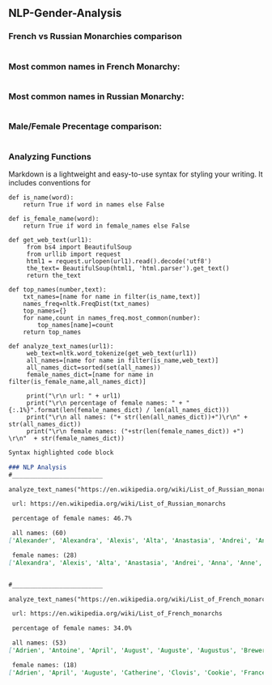 ## NLP-Gender-Analysis
### French vs Russian Monarchies comparison

<div><img src="https://raw.githubusercontent.com/efipaka/NLP-Gender-Analysis-/main/nobility_rus.jpeg" class="img-responsive" alt=""> </div>

### Most common names in French Monarchy:

<div><img src="https://raw.githubusercontent.com/efipaka/NLP-Gender-Analysis-/gh-pages/french_monarchy.png" class="img-responsive" alt=""> </div>

### Most common names in Russian Monarchy:

<div><img src="https://raw.githubusercontent.com/efipaka/NLP-Gender-Analysis-/gh-pages/russian_monarchy.png" class="img-responsive" alt=""> </div>

### Male/Female Precentage comparison:

<div><img src="https://raw.githubusercontent.com/efipaka/NLP-Gender-Analysis-/gh-pages/comparison_genders_monarchy.png" class="img-responsive" alt=""> </div>

### Analyzing Functions

Markdown is a lightweight and easy-to-use syntax for styling your writing. It includes conventions for

```
def is_name(word):
	return True if word in names else False

def is_female_name(word):
	return True if word in female_names else False

def get_web_text(url1):
     from bs4 import BeautifulSoup
     from urllib import request
     html1 = request.urlopen(url1).read().decode('utf8')
     the_text= BeautifulSoup(html1, 'html.parser').get_text()
     return the_text

def top_names(number,text):
    txt_names=[name for name in filter(is_name,text)]
    names_freq=nltk.FreqDist(txt_names)
    top_names={}
    for name,count in names_freq.most_common(number):
        top_names[name]=count
    return top_names

def analyze_text_names(url1):
     web_text=nltk.word_tokenize(get_web_text(url1))
     all_names=[name for name in filter(is_name,web_text)]
     all_names_dict=sorted(set(all_names))
     female_names_dict=[name for name in filter(is_female_name,all_names_dict)]
    
     print("\r\n url: " + url1)
     print("\r\n percentage of female names: " + "{:.1%}".format(len(female_names_dict) / len(all_names_dict)))
     print("\r\n all names: ("+ str(len(all_names_dict))+")\r\n" + str(all_names_dict))
     print("\r\n female names: ("+str(len(female_names_dict)) +") \r\n"  + str(female_names_dict))
```


```markdown
Syntax highlighted code block

### NLP Analysis
#_________________________

analyze_text_names("https://en.wikipedia.org/wiki/List_of_Russian_monarchs")

 url: https://en.wikipedia.org/wiki/List_of_Russian_monarchs

 percentage of female names: 46.7%

 all names: (60)
['Alexander', 'Alexandra', 'Alexis', 'Alta', 'Anastasia', 'Andrei', 'Andrew', 'Andrey', 'Anna', 'Anne', 'April', 'August', 'Boris', 'Canada', 'Catherine', 'Christina', 'Cookie', 'Curtis', 'Cyril', 'Daniel', 'Dimitri', 'Duke', 'Elena', 'Elizabeth', 'France', 'George', 'Glenn', 'Harvard', 'Igor', 'Ivan', 'June', 'Karl', 'King', 'Konstantin', 'Lucia', 'Maria', 'May', 'Maya', 'Michael', 'Mikhail', 'Natalia', 'Natalya', 'Nicholas', 'Oleg', 'Olga', 'Paul', 'Peter', 'Prince', 'Royal', 'Saul', 'See', 'Simeon', 'Simon', 'Sophia', 'Vasili', 'Vasily', 'Vincent', 'Vladimir', 'Xenia', 'Yuri']

 female names: (28) 
['Alexandra', 'Alexis', 'Alta', 'Anastasia', 'Andrei', 'Anna', 'Anne', 'April', 'Canada', 'Catherine', 'Christina', 'Cookie', 'Daniel', 'Elena', 'Elizabeth', 'France', 'George', 'Glenn', 'June', 'Lucia', 'Maria', 'May', 'Maya', 'Natalia', 'Natalya', 'Olga', 'Sophia', 'Xenia']


#_________________________

analyze_text_names("https://en.wikipedia.org/wiki/List_of_French_monarchs")

 url: https://en.wikipedia.org/wiki/List_of_French_monarchs

 percentage of female names: 34.0%

 all names: (53)
['Adrien', 'Antoine', 'April', 'August', 'Auguste', 'Augustus', 'Brewer', 'Catherine', 'Charles', 'Clovis', 'Cookie', 'David', 'Duke', 'Edward', 'France', 'Francis', 'French', 'George', 'Gita', 'Henri', 'Henry', 'Hercule', 'Hugh', 'Isabella', 'Jean', 'Joan', 'John', 'June', 'King', 'Lion', 'Louis', 'Magnus', 'Mary', 'May', 'Michael', 'Napoleon', 'Pascal', 'Philip', 'Philippe', 'Prince', 'Raoul', 'Rex', 'Richard', 'Robert', 'Rudolph', 'See', 'Son', 'Sterling', 'Temple', 'Walter', 'Webster', 'West', 'Whitney']

 female names: (18) 
['Adrien', 'April', 'Auguste', 'Catherine', 'Clovis', 'Cookie', 'France', 'Francis', 'George', 'Gita', 'Isabella', 'Jean', 'Joan', 'June', 'Mary', 'May', 'Philippe', 'Whitney']

```
